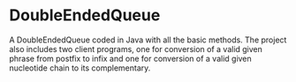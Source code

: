 # DoubleEndedQueue
A DoubleEndedQueue coded in Java with all the basic methods. The project also includes two client programs, one for conversion of a valid given phrase from postfix to infix and one for conversion of a valid given nucleotide chain to its complementary.
